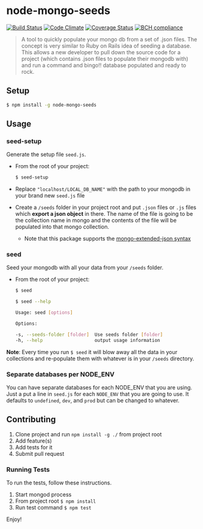 # node-mongo-seeds
[![Build Status](https://travis-ci.org/toymachiner62/node-mongo-seeds.svg?branch=master)](https://travis-ci.org/toymachiner62/node-mongo-seeds)
[![Code Climate](https://codeclimate.com/github/toymachiner62/node-mongo-seeds/badges/gpa.svg)](https://codeclimate.com/github/toymachiner62/node-mongo-seeds)
[![Coverage Status](https://coveralls.io/repos/github/toymachiner62/node-mongo-seeds/badge.svg?branch=master)](https://coveralls.io/github/toymachiner62/node-mongo-seeds?branch=master)
[![BCH compliance](https://bettercodehub.com/edge/badge/toymachiner62/node-mongo-seeds?branch=master)](https://bettercodehub.com/)

> A tool to quickly populate your mongo db from a set of .json files. The concept is very similar to Ruby on Rails idea of seeding a database. This allows a new developer to pull down the source code for a project (which contains .json files to populate their mongodb with) and run a command and bingo!! database populated and ready to rock.

## Setup

```sh
$ npm install -g node-mongo-seeds
```

## Usage

### seed-setup
Generate the setup file `seed.js`.

- From the root of your project:

	```sh
	$ seed-setup
	```

- Replace `"localhost/LOCAL_DB_NAME"` with the path to your mongodb in your brand new `seed.js` file

- Create a `/seeds` folder in your project root and put `.json` files or `.js` files which **export a json object** in there.
		The name of the file is going to be the collection name in mongo and the contents
		of the file will be populated into that mongo collection.
	- Note that this package supports the [mongo-extended-json syntax](https://docs.mongodb.com/manual/reference/mongodb-extended-json/)

### seed
Seed your mongodb with all your data from your `/seeds` folder.

- From the root of your project:

	```sh
	$ seed
	``` 
	
	```sh
	$ seed --help
	
	Usage: seed [options]

  Options:

    -s, --seeds-folder [folder]  Use seeds folder [folder]
    -h, --help                   output usage information
	```

**Note**: Every time you run `$ seed` it will blow away all the data in your collections and re-populate them with whatever is in your `/seeds` directory.

### Separate databases per NODE_ENV

You can have separate databases for each NODE_ENV that you are using. Just a put a line in `seed.js` for each `NODE_ENV` that you are going to use. It defaults to `undefined`, `dev`, and `prod` but can be changed to whatever.

## Contributing

1. Clone project and run `npm install -g ./` from project root
2. Add feature(s)
3. Add tests for it
4. Submit pull request

### Running Tests

To run the tests, follow these instructions.

1. Start mongod process		
2. From project root `$ npm install`
3. Run test command `$ npm test`

Enjoy!
